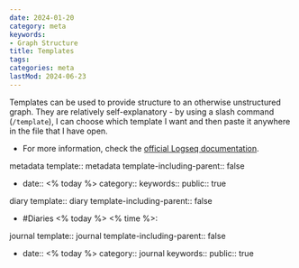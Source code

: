 ```yaml
---
date: 2024-01-20
category: meta
keywords:
- Graph Structure
title: Templates
tags:
categories: meta
lastMod: 2024-06-23
---
```

Templates can be used to provide structure to an otherwise unstructured graph. They are relatively self-explanatory - by using a slash command (`/template`), I can choose which template I want and then paste it anywhere in the file that I have open.

  + For more information, check the [official Logseq documentation](https://hub.logseq.com/features/av5LyiLi5xS7EFQXy4h4K8/how-to-create-and-use-templates-in-logseq/uiwhKfyFJrG7mdrkopjuAG).

metadata
template:: metadata
template-including-parent:: false

  + date:: <% today %>
category::
keywords::
public:: true

diary
template:: diary
template-including-parent:: false

  + #Diaries <% today %> <% time %>:

journal
template:: journal
template-including-parent:: false

  + date:: <% today %>
category:: journal
keywords::
public:: true
